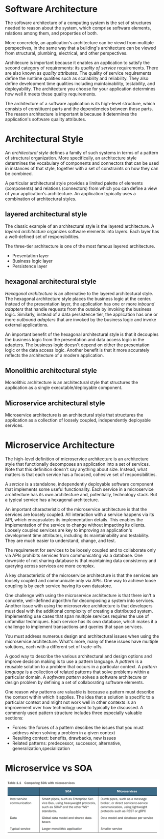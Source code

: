 # Software Architecture

The software architecture of a computing system is the set of structures needed to reason about the system, which comprise software elements, relations among them, and properties of both.

More concretely, an application's architecture can be viewd from multiple perspectives, in the same way that a building's architecture can be viewed from structural, plumbing, electrical, and other perspectives.

Architecure is important because it enables an application to satisfy the second category of requirements: its *quality of service* requirements. There are also known as *quality attributes*. The quality of service requirements define the runtime qualities such as scalability and reliability. They also define development time qualities including maintainability, testability, and deployability. The architecture you choose for your application determines how well it meets these quality requirements.

The architecture of a software application is its high-level structure, which consists of constituent parts and the dependencies between those parts. The reason architecture is important is because it determines the application's software quality attributes.

# Architectural Style

An *architectural style* defines a family of such systems in terms of a pattern of structural organization. More specifically, an architecture style determines the vocabulary of components and connectors that can be used in instances of that style, together with a set of constraints on how they can be combined.

A particular architectural style provides a limited palette of elements (components) and relations (connectors) from which you can define a view of your application's architecture. An application typically uses a combination of architectural styles.

## layered architectural style

The classic example of an architectural style is the layered architecture. A *layered architecture* organizes software elements into layers. Each layer has a well-defined set of responsibilities.

The three-tier architecture is one of the most famous layered architecture.
- Presentation layer
- Business logic layer
- Persistence layer

## hexagonal architectural style

*Hexagonal architecture* is an alternative to the layered architectural style. The hexagonal architecture style places the business logic at the center. Instead of the presentation layer, the application has one or more *inbound adapters* that handle requests from the outside by invoking the business logic. Similarly, instead of a data persistence tier, the application has one or more *outbound adapters* that are invoked by the business logic and invoke external applications.

An important benefit of the hexagonal architectural style is that it decouples the business logic from the presentation and data access logic in the adapters. The business logic doesn't depend on either the presentation logic or the data access logic. Another benefit is that it more accurately reflects the architecture of a modern application.

## Monolithic architectural style

Monolithic architecture is an architectural style that structures the application as a single executable/deployable component.

## Microservice architectural style

Microservice architecture is an architectural style that structures the application as a collection of loosely coupled, independently deployable services.

# Microservice Architecture

The high-level definition of microservice architecture is an architecture style that functionally decomposes an application into a set of services. Note that this definition doesn't say anything about size. Instead, what matters is that each service has a focused, cohesive set of responsibilities.

A *sercice* is a standalone, independently deployable software component that implements some useful functionality. Each service in a microservice architecture has its own architecture and, potentially, technology stack. But a typical service has a hexagonal architecture.

An important characteristic of the microservice architecture is that the services are loosely coupled. All interaction with a service happens via its API, which encapsulates its implementation details. This enables the implementation of the service to change without impacting its clients. Loosely coupled services are key to improving an application's development time attributes, including its maintainability and testability. They are much easier to understand, change, and test.

The requirement for services to be loosely coupled and to collaborate only via APIs prohibits services from communicating via a database. One downside of not sharing database is that maintaining data consistency and querying across services are more complex.

A key characteristic of the microservice architecture is that the services are loosely coupled and communicate only via APIs. One way to achieve loose coupling is by each service having its own datastore.

One challenge with using the microservice architecture is that there isn't a concrete, well-defined algorithm for decomposing a system into services. Another issue with using the microservice architecture is that developers must deal with the additional complexity of creating a distributed system. Implementing use cases that span multiple services requires the use of unfamiliar techniques. Each service has its own database, which makes it a challenge to implement transactions and queries that span services.

You must address numerous design and architectural issues when using the microservice architecture. What's more, many of these issues have multiple solutions, each with a different set of trade-offs.

A good way to describe the various architectural and design options and improve decision making is to use a pattern language. A *pattern* is a reusable solution to a problem that occurs in a particular context. A *pattern language* is a collection of related patterns that solve problems within a particular domain. A *software pattern* solves a software architecure or design problem by defining a set of collaborating software elements.

One reason why patterns are valuable is because a pattern must describe the context within which it applies. The idea that a solution is specific to a particular context and might not work well in other contexts is an improvement over how technology used to typically be discussed. A commonly used pattern structure includes three especially valuable sections:
- Forces: the forces of a pattern descibes the issues that you must address when solving a problem in a given context
- Resulting context: benefits, drawbacks, new issues
- Related patterns: predecessor, successor, alternative, generalization,specialization

# Microservice vs SOA
![compare-microservice-and-soa](../images/microservices_patterns/microservices-patterns-compare-microservice-and-soa.jpg)